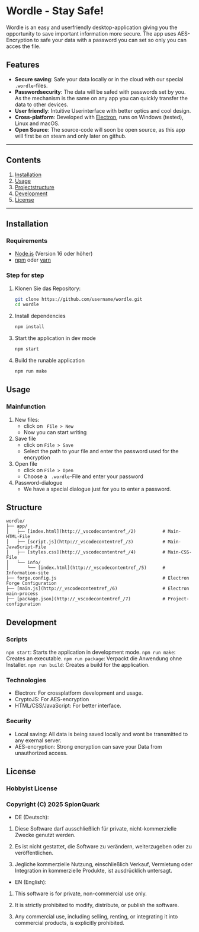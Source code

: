 # Wordle - Stay Safe!

Wordle is an easy and userfriendly desktop-application giving you the opportunity to save important information more secure. 
The app uses AES-Encryption to safe your data with a password you can set so only you can acces the file.

## Features

- **Secure saving**: Safe your data locally or in the cloud with our special `.wordle`-files.
- **Passwordsecurity**: The data will be safed with passwords set by you. As the mechanism is the same on any app you can quickly transfer the data to other devices.
- **User friendly**: Intuitive Userinterface with better optics and cool design.
- **Cross-platform**: Developed with [Electron](https://www.electronjs.org/), runs on Windows (tested), Linux and macOS.
- **Open Source**: The source-code will soon be open source, as this app will first be on steam and only later on github.

---

## Contents

1. [Installation](#installation)
2. [Usage](#usage)
3. [Projectstructure](#structure)
4. [Development](#development)
5. [License](#license)

---

## Installation

### Requirements

- [Node.js](https://nodejs.org/) (Version 16 oder höher)
- [npm](https://www.npmjs.com/) oder [yarn](https://yarnpkg.com/)

### Step for step

1. Klonen Sie das Repository:
   ```bash
   git clone https://github.com/username/wordle.git
   cd wordle
2. Install dependencies
    ```bash
    npm install

3. Start the application in dev mode
    ```bash
    npm start
4. Build the runable application
    ```bash
    npm run make

## Usage

### Mainfunction

1. New files:
    + click on ``` File > New```
    + Now you can start writing
2. Save file
    + click on ```File > Save```
    + Select the path to your file and enter the password used for the encryption
3. Open file
    + click on ```File > Open```
    + Choose a ``` .wordle```-File and enter your password
4. Password-dialogue
    + We have a special dialogue just for you to enter a password. 

## Structure
```
wordle/
├── app/
│   ├── [index.html](http://_vscodecontentref_/2)          # Main-HTML-File
│   ├── [script.js](http://_vscodecontentref_/3)           # Main-JavaScript-File
│   ├── [styles.css](http://_vscodecontentref_/4)          # Main-CSS-File
│   └── info/
│       └── [index.html](http://_vscodecontentref_/5)      # Information-site
├── forge.config.js                                        # Electron Forge Configuration
├── [main.js](http://_vscodecontentref_/6)                 # Electron main-process
├── [package.json](http://_vscodecontentref_/7)            # Project-configuration
```

## Development

### Scripts

```npm start```: Starts the application in development mode.
```npm run make```: Creates an executable.
```npm run package```: Verpackt die Anwendung ohne Installer.
```npm run build```: Creates a build for the application.

### Technologies

- Electron: For crossplatform development and usage.
- CryptoJS: For AES-encryption
- HTML/CSS/JavaScript: For better interface.

### Security

- Local saving: All data is being saved locally and wont be transmitted to any exernal server.
- AES-encryption: Strong encryption can save your Data from unauthorized access.

## License

### Hobbyist License
### Copyright (C) 2025 SpionQuark

* DE (Deutsch):

1. Diese Software darf ausschließlich für private, nicht-kommerzielle Zwecke genutzt werden.

2. Es ist nicht gestattet, die Software zu verändern, weiterzugeben oder zu veröffentlichen.

3. Jegliche kommerzielle Nutzung, einschließlich Verkauf, Vermietung oder Integration in kommerzielle Produkte, ist ausdrücklich untersagt.


* EN (English):

1. This software is for private, non-commercial use only.

2. It is strictly prohibited to modify, distribute, or publish the software.

3. Any commercial use, including selling, renting, or integrating it into commercial products, is explicitly prohibited.

